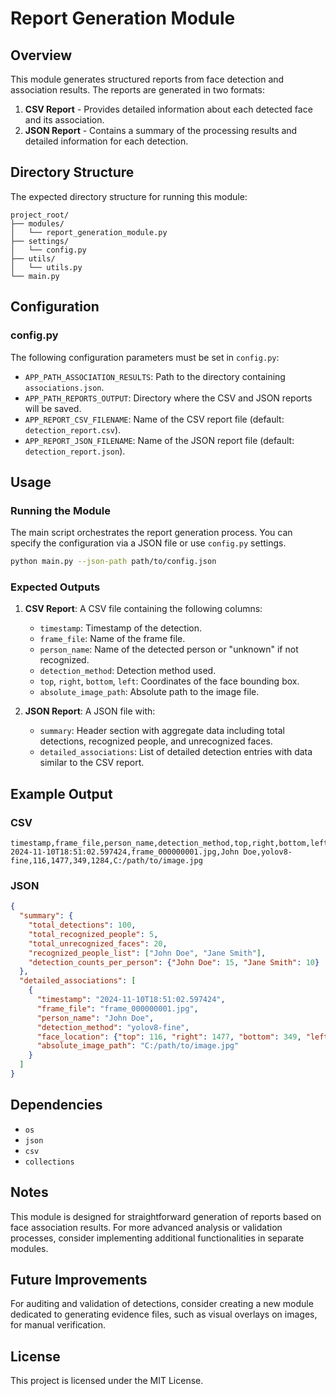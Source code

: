 
# Report Generation Module

## Overview
This module generates structured reports from face detection and association results. The reports are generated in two formats:
1. **CSV Report** - Provides detailed information about each detected face and its association.
2. **JSON Report** - Contains a summary of the processing results and detailed information for each detection.

## Directory Structure
The expected directory structure for running this module:
```
project_root/
├── modules/
│   └── report_generation_module.py
├── settings/
│   └── config.py
├── utils/
│   └── utils.py
└── main.py
```

## Configuration
### config.py
The following configuration parameters must be set in `config.py`:
- `APP_PATH_ASSOCIATION_RESULTS`: Path to the directory containing `associations.json`.
- `APP_PATH_REPORTS_OUTPUT`: Directory where the CSV and JSON reports will be saved.
- `APP_REPORT_CSV_FILENAME`: Name of the CSV report file (default: `detection_report.csv`).
- `APP_REPORT_JSON_FILENAME`: Name of the JSON report file (default: `detection_report.json`).

## Usage
### Running the Module
The main script orchestrates the report generation process. You can specify the configuration via a JSON file or use `config.py` settings.

```bash
python main.py --json-path path/to/config.json
```

### Expected Outputs
1. **CSV Report**: A CSV file containing the following columns:
   - `timestamp`: Timestamp of the detection.
   - `frame_file`: Name of the frame file.
   - `person_name`: Name of the detected person or "unknown" if not recognized.
   - `detection_method`: Detection method used.
   - `top`, `right`, `bottom`, `left`: Coordinates of the face bounding box.
   - `absolute_image_path`: Absolute path to the image file.

2. **JSON Report**: A JSON file with:
   - `summary`: Header section with aggregate data including total detections, recognized people, and unrecognized faces.
   - `detailed_associations`: List of detailed detection entries with data similar to the CSV report.

## Example Output
### CSV
```
timestamp,frame_file,person_name,detection_method,top,right,bottom,left,absolute_image_path
2024-11-10T18:51:02.597424,frame_000000001.jpg,John Doe,yolov8-fine,116,1477,349,1284,C:/path/to/image.jpg
```

### JSON
```json
{
  "summary": {
    "total_detections": 100,
    "total_recognized_people": 5,
    "total_unrecognized_faces": 20,
    "recognized_people_list": ["John Doe", "Jane Smith"],
    "detection_counts_per_person": {"John Doe": 15, "Jane Smith": 10}
  },
  "detailed_associations": [
    {
      "timestamp": "2024-11-10T18:51:02.597424",
      "frame_file": "frame_000000001.jpg",
      "person_name": "John Doe",
      "detection_method": "yolov8-fine",
      "face_location": {"top": 116, "right": 1477, "bottom": 349, "left": 1284},
      "absolute_image_path": "C:/path/to/image.jpg"
    }
  ]
}
```

## Dependencies
- `os`
- `json`
- `csv`
- `collections`

## Notes
This module is designed for straightforward generation of reports based on face association results. For more advanced analysis or validation processes, consider implementing additional functionalities in separate modules.

## Future Improvements
For auditing and validation of detections, consider creating a new module dedicated to generating evidence files, such as visual overlays on images, for manual verification.

## License
This project is licensed under the MIT License.
